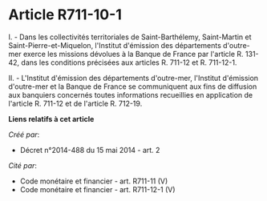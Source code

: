 # Article R711-10-1

I. - Dans les collectivités territoriales de Saint-Barthélemy, Saint-Martin et Saint-Pierre-et-Miquelon, l'Institut
d'émission des départements d'outre-mer exerce les missions dévolues à la Banque de France par l'article R. 131-42, dans les
conditions précisées aux articles R. 711-12 et R. 711-12-1. 

II. - L'Institut d'émission des départements d'outre-mer, l'Institut d'émission d'outre-mer et la Banque de France se
communiquent aux fins de diffusion aux banquiers concernés toutes informations recueillies en application de l'article R.
711-12 et de l'article R. 712-19.

**Liens relatifs à cet article**

_Créé par_:

  - Décret n°2014-488 du 15 mai 2014 - art. 2

_Cité par_:

  - Code monétaire et financier - art. R711-11 (V)
  - Code monétaire et financier - art. R711-12-1 (V)
